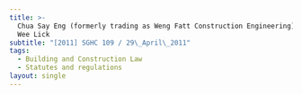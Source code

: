 ```yaml
---
title: >-
  Chua Say Eng (formerly trading as Weng Fatt Construction Engineering) v Lee
  Wee Lick
subtitle: "[2011] SGHC 109 / 29\_April\_2011"
tags:
  - Building and Construction Law
  - Statutes and regulations
layout: single
---
```


